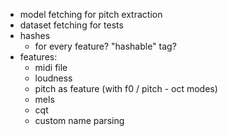 - model fetching for pitch extraction
- dataset fetching for tests
- hashes
    - for every feature? "hashable" tag?
- features: 
    - midi file
    - loudness
    - pitch as feature (with f0 / pitch - oct modes)
    - mels
    - cqt
    - custom name parsing